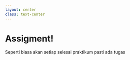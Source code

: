```yaml
---
layout: center
class: text-center
---
```


# Assigment!
Seperti biasa akan setiap selesai praktikum pasti ada tugas